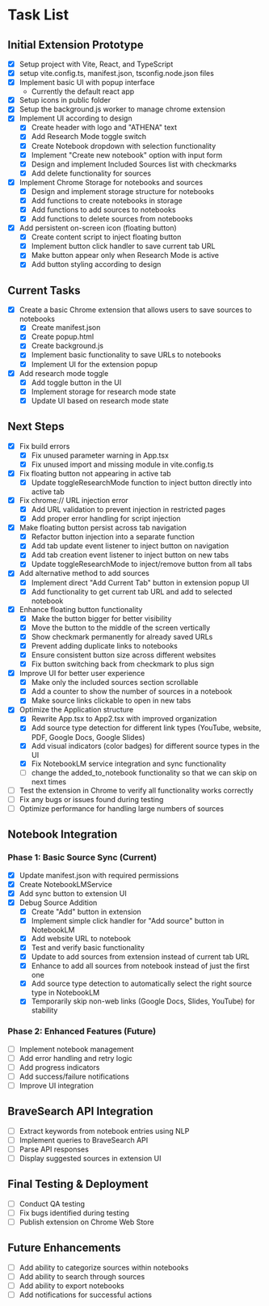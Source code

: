 # Task List

## Initial Extension Prototype
- [x] Setup project with Vite, React, and TypeScript
- [x] setup vite.config.ts, manifest.json, tsconfig.node.json files
- [x] Implement basic UI with popup interface
    - Currently the default react app
- [x] Setup icons in public folder
- [x] Setup the background.js worker to manage chrome extension
- [x] Implement UI according to design
  - [x] Create header with logo and "ATHENA" text
  - [x] Add Research Mode toggle switch
  - [x] Create Notebook dropdown with selection functionality
  - [x] Implement "Create new notebook" option with input form
  - [x] Design and implement Included Sources list with checkmarks
  - [x] Add delete functionality for sources
- [x] Implement Chrome Storage for notebooks and sources
  - [x] Design and implement storage structure for notebooks
  - [x] Add functions to create notebooks in storage
  - [x] Add functions to add sources to notebooks
  - [x] Add functions to delete sources from notebooks
- [x] Add persistent on-screen icon (floating button)
  - [x] Create content script to inject floating button
  - [x] Implement button click handler to save current tab URL
  - [x] Make button appear only when Research Mode is active
  - [x] Add button styling according to design

## Current Tasks 

- [x] Create a basic Chrome extension that allows users to save sources to notebooks
  - [x] Create manifest.json
  - [x] Create popup.html
  - [x] Create background.js
  - [x] Implement basic functionality to save URLs to notebooks
  - [x] Implement UI for the extension popup

- [x] Add research mode toggle
  - [x] Add toggle button in the UI
  - [x] Implement storage for research mode state
  - [x] Update UI based on research mode state

## Next Steps
- [x] Fix build errors
  - [x] Fix unused parameter warning in App.tsx
  - [x] Fix unused import and missing module in vite.config.ts
- [x] Fix floating button not appearing in active tab
  - [x] Update toggleResearchMode function to inject button directly into active tab
- [x] Fix chrome:// URL injection error
  - [x] Add URL validation to prevent injection in restricted pages
  - [x] Add proper error handling for script injection
- [x] Make floating button persist across tab navigation
  - [x] Refactor button injection into a separate function
  - [x] Add tab update event listener to inject button on navigation
  - [x] Add tab creation event listener to inject button on new tabs
  - [x] Update toggleResearchMode to inject/remove button from all tabs
- [x] Add alternative method to add sources
  - [x] Implement direct "Add Current Tab" button in extension popup UI
  - [x] Add functionality to get current tab URL and add to selected notebook
- [x] Enhance floating button functionality
  - [x] Make the button bigger for better visibility
  - [x] Move the button to the middle of the screen vertically
  - [x] Show checkmark permanently for already saved URLs
  - [x] Prevent adding duplicate links to notebooks
  - [x] Ensure consistent button size across different websites
  - [x] Fix button switching back from checkmark to plus sign
- [x] Improve UI for better user experience
  - [x] Make only the included sources section scrollable
  - [x] Add a counter to show the number of sources in a notebook
  - [x] Make source links clickable to open in new tabs

- [x] Optimize the Application structure
  - [x] Rewrite App.tsx to App2.tsx with improved organization
  - [x] Add source type detection for different link types (YouTube, website, PDF, Google Docs, Google Slides)
  - [x] Add visual indicators (color badges) for different source types in the UI
  - [x] Fix NotebookLM service integration and sync functionality
  - [ ] change the added_to_notebook functionality so that we can skip on next times

- [ ] Test the extension in Chrome to verify all functionality works correctly
- [ ] Fix any bugs or issues found during testing
- [ ] Optimize performance for handling large numbers of sources

## Notebook Integration

### Phase 1: Basic Source Sync (Current)
- [x] Update manifest.json with required permissions
- [x] Create NotebookLMService
- [x] Add sync button to extension UI
- [x] Debug Source Addition
  - [x] Create "Add" button in extension
  - [x] Implement simple click handler for "Add source" button in NotebookLM
  - [x] Add website URL to notebook
  - [x] Test and verify basic functionality
  - [x] Update to add sources from extension instead of current tab URL
  - [x] Enhance to add all sources from notebook instead of just the first one
  - [x] Add source type detection to automatically select the right source type in NotebookLM
  - [x] Temporarily skip non-web links (Google Docs, Slides, YouTube) for stability

### Phase 2: Enhanced Features (Future)
- [ ] Implement notebook management
- [ ] Add error handling and retry logic
- [ ] Add progress indicators
- [ ] Add success/failure notifications
- [ ] Improve UI integration

## BraveSearch API Integration
- [ ] Extract keywords from notebook entries using NLP
- [ ] Implement queries to BraveSearch API
- [ ] Parse API responses
- [ ] Display suggested sources in extension UI

## Final Testing & Deployment
- [ ] Conduct QA testing
- [ ] Fix bugs identified during testing
- [ ] Publish extension on Chrome Web Store

## Future Enhancements

- [ ] Add ability to categorize sources within notebooks
- [ ] Add ability to search through sources
- [ ] Add ability to export notebooks
- [ ] Add notifications for successful actions

